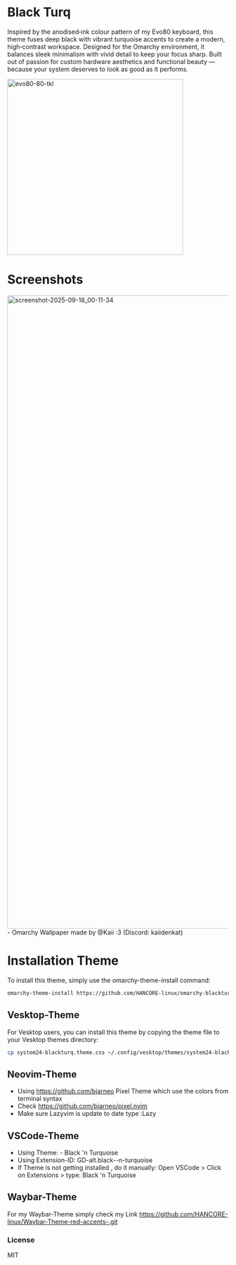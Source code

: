 # Black Turq

Inspired by the anodised‑ink colour pattern of my Evo80 keyboard, this theme fuses deep black with vibrant turquoise accents to create a modern, high‑contrast workspace.
Designed for the Omarchy environment, it balances sleek minimalism with vivid detail to keep your focus sharp.
Built out of passion for custom hardware aesthetics and functional beauty — because your system deserves to look as good as it performs.

<img width="400" height="400" alt="evo80-80-tkl" src="https://github.com/user-attachments/assets/2579c033-75c9-4ad9-b4d3-290a6a2150aa" />




# Screenshots
<img width="2560" height="1440" alt="screenshot-2025-09-18_00-11-34" src="https://github.com/user-attachments/assets/b93639eb-3525-4d5d-96b4-19938126ea3b" />
- Omarchy Wallpaper made by @Kaii :3 (Discord: kaiidenkat) <br>

# Installation Theme

To install this theme, simply use the omarchy-theme-install command:

```bash
omarchy-theme-install https://github.com/HANCORE-linux/omarchy-blackturq-theme.git
```

## Vesktop-Theme

For Vesktop users, you can install this theme by copying the theme file to your Vesktop themes directory:

```bash
cp system24-blackturq.theme.css ~/.config/vesktop/themes/system24-blackturq.theme.css
```

## Neovim-Theme

- Using https://github.com/bjarneo Pixel Theme which use the colors from terminal syntax <br>
- Check https://github.com/bjarneo/pixel.nvim <br>
- Make sure Lazyvim is update to date type :Lazy <br>

## VSCode-Theme
- Using Theme: - Black 'n Turquoise
- Using Extension-ID: GD-alt.black--n-turquoise 
- If Theme is not getting installed , do it manually: Open VSCode > Click on Extensions > type: Black 'n Turquoise
  

## Waybar-Theme

For my Waybar-Theme simply check my Link https://github.com/HANCORE-linux/Waybar-Theme-red-accents-.git

### License

MIT
